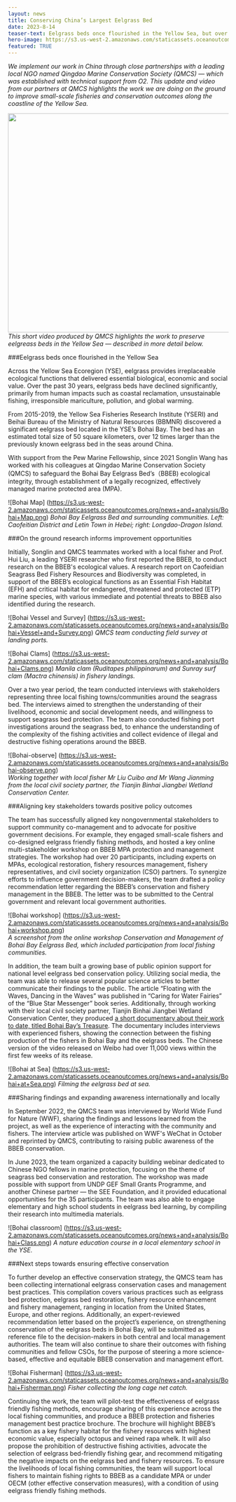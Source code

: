 ```yaml
---
layout: news
title: Conserving China’s Largest Eelgrass Bed
date: 2023-8-14
teaser-text: Eelgrass beds once flourished in the Yellow Sea, but over the past 30 years, eelgrass beds have declined significantly. We are working with our partners Qingdao Marine Conservation Society in China to reverse this decline.
hero-image: https://s3.us-west-2.amazonaws.com/staticassets.oceanoutcomes.org/news+and+analysis/Bohai+Painting.jpeg
featured: TRUE
---
```

*We implement our work in China through close partnerships with a leading local NGO named Qingdao Marine Conservation Society (QMCS) — which was established with technical support from O2. This update and video from our partners at QMCS highlights the work we are doing on the ground to improve small-scale fisheries and conservation outcomes along the coastline of the Yellow Sea.*

<a href="https://s3.us-west-2.amazonaws.com/staticassets.oceanoutcomes.org/news+and+analysis/Eelgrass+bed+UPDATED.mp4" target="_blank"><img src="https://s3.us-west-2.amazonaws.com/staticassets.oceanoutcomes.org/news+and+analysis/eelgrass-video-thumbnail.png" width="900" height="500" border="0" /></a>  
*This short video produced by QMCS highlights the work to preserve eelgreass beds in the Yellow Sea — described in more detail below.*

###Eelgrass beds once flourished in the Yellow Sea 

Across the Yellow Sea Ecoregion (YSE), eelgrass provides irreplaceable ecological functions that delivered essential biological, economic and social value. Over the past 30 years, eelgrass beds have declined significantly, primarily from human impacts such as coastal reclamation, unsustainable fishing, irresponsible mariculture, pollution, and global warming. 

From 2015-2019, the Yellow Sea Fisheries Research Institute (YSERI) and Beihai Bureau of the Ministry of Natural Resources (BBMNR) discovered a significant eelgrass bed located in the YSE’s Bohai Bay. The bed has an estimated total size of 50 square kilometers, over 12 times larger than the previously known eelgrass bed in the seas around China. 

With support from the Pew Marine Fellowship, since 2021 Songlin Wang has worked with his colleagues at Qingdao Marine Conservation Society (QMCS) to safeguard the Bohai Bay Eelgrass Bed’s（BBEB) ecological integrity, through establishment of a legally recognized, effectively managed marine protected area (MPA). 

![Bohai Map] (https://s3.us-west-2.amazonaws.com/staticassets.oceanoutcomes.org/news+and+analysis/Bohai+Map.png)
*Bohai Bay Eelgrass Bed and surrounding communities. Left: Caofeitian District and Letin Town in Hebei; right: Longdao-Dragon Island.*

###On the ground research informs improvement opportunities

Initially, Songlin and QMCS teammates worked with a local fisher and Prof. Hui Liu, a leading YSERI researcher who first reported the BBEB, to conduct research on the BBEB's ecological values. A research report on Caofeidian Seagrass Bed Fishery Resources and Biodiversity was completed, in support of the BBEB’s ecological functions as an Essential Fish Habitat (EFH) and critical habitat for endangered, threatened and protected (ETP) marine species, with various immediate and potential threats to BBEB also identified during the research. 

![Bohai Vessel and Survey] (https://s3.us-west-2.amazonaws.com/staticassets.oceanoutcomes.org/news+and+analysis/Bohai+Vessel+and+Survey.png)
*QMCS team conducting field survey at landing ports.* 

![Bohai Clams] (https://s3.us-west-2.amazonaws.com/staticassets.oceanoutcomes.org/news+and+analysis/Bohai+Clams.png)
*Manila clam (Ruditapes philippinarum) and Sunray surf clam (Mactra chinensis) in fishery landings.*
  
Over a two year period, the team conducted interviews with stakeholders representing three local fishing towns/communities around the seagrass bed. The interviews aimed to strengthen the understanding of their livelihood, economic and social development needs, and willingness to support seagrass bed protection. The team also conducted fishing port investigations around the seagrass bed, to enhance the understanding of the complexity of the fishing activities and collect evidence of illegal and destructive fishing operations around the BBEB. 

![Bohai-observe] (https://s3.us-west-2.amazonaws.com/staticassets.oceanoutcomes.org/news+and+analysis/Bohai-observe.png)   
*Working together with local fisher Mr Liu Cuibo and Mr Wang Jianming from the local civil society partner, the Tianjin Binhai Jiangbei Wetland Conservation Center.* 

###Aligning key stakeholders towards positive policy outcomes

The team has successfully aligned key nongovernmental stakeholders to support community co-management and to advocate for positive government decisions. For example, they engaged small-scale fishers and co-designed eelgrass friendly fishing methods, and hosted a key online multi-stakeholder workshop on BBEB MPA protection and management strategies. The workshop had over 20 participants, including experts on MPAs, ecological restoration, fishery resources management, fishery representatives, and civil society organization (CSO) partners. To synergize efforts to influence government decision-makers, the team drafted a policy recommendation letter regarding the BBEB’s conservation and fishery management in the BBEB. The letter was to be submitted to the Central government and relevant local government authorities. 

![Bohai workshop] (https://s3.us-west-2.amazonaws.com/staticassets.oceanoutcomes.org/news+and+analysis/Bohai+workshop.png)   
*A screenshot from the online workshop Conservation and Management of Bohai Bay Eelgrass Bed, which included participation from local fishing communities.*

In addition, the team built a growing base of public opinion support for national level eelgrass bed conservation policy. Utilizing social media, the team was able to release several popular science articles to better communicate their findings to the public. The article “Floating with the Waves, Dancing in the Waves” was published in “Caring for Water Fairies” of the “Blue Star Messenger” book series. Additionally, through working with their local civil society partner, Tianjin Binhai Jiangbei Wetland Conservation Center, they produced <a href="https://m.weibo.cn/status/4778120001880404#&video " target="_blank">a short documentary about their work to date, titled Bohai Bay’s Treasure</a>. The documentary includes interviews with experienced fishers, showing the connection between the fishing production of the fishers in Bohai Bay and the eelgrass beds. The Chinese version of the video released on Weibo had over 11,000 views within the first few weeks of its release. 

![Bohai at Sea] (https://s3.us-west-2.amazonaws.com/staticassets.oceanoutcomes.org/news+and+analysis/Bohai+at+Sea.png)
 *Filming the eelgrass bed at sea.*

###Sharing findings and expanding awareness internationally and locally

In September 2022, the QMCS team was interviewed by World Wide Fund for Nature (WWF), sharing the findings and lessons learned from the project, as well as the experience of interacting with the community and fishers. The interview article was published on WWF's WeChat in October and reprinted by QMCS, contributing to raising public awareness of the BBEB conservation.

In June 2023, the team organized a capacity building webinar dedicated to Chinese NGO fellows in marine protection, focusing on the theme of seagrass bed conservation and restoration. The workshop was made possible with support from UNDP GEF Small Grants Programme, and another Chinese partner — the SEE Foundation, and it provided educational opportunities for the 35 participants. The team was also able to engage elementary and high school students in eelgrass bed learning, by compiling their research into multimedia materials. 

![Bohai classroom] (https://s3.us-west-2.amazonaws.com/staticassets.oceanoutcomes.org/news+and+analysis/Bohai+Class.png)
 *A nature education course in a local elementary school in the YSE.*

###Next steps towards ensuring effective conservation

To further develop an effective conservation strategy, the QMCS team has been collecting international eelgrass conservation cases and management best practices. This compilation covers various practices such as eelgrass bed protection, eelgrass bed restoration, fishery resource enhancement and fishery management, ranging in location from  the United States, Europe, and other regions. Additionally, an expert-reviewed recommendation letter based on the project’s experience, on strengthening conservation of the eelgrass beds in Bohai Bay, will be submitted as a reference file to the decision-makers in both central and local management authorities. The team will also continue to share their outcomes with fishing communities and fellow CSOs, for the purpose of steering a more science-based, effective and equitable BBEB conservation and management effort.

![Bohai Fisherman] (https://s3.us-west-2.amazonaws.com/staticassets.oceanoutcomes.org/news+and+analysis/Bohai+Fisherman.png)
*Fisher collecting the long cage net catch.*

Continuing the work, the team will pilot-test the effectiveness of eelgrass friendly fishing methods, encourage sharing of this experience across the local fishing communities, and produce a BBEB protection and fisheries management best practice brochure. The brochure will highlight BBEB’s function as a key fishery habitat for the fishery resources with highest economic value, especially octopus and veined rapa whelk. It will also propose the prohibition of destructive fishing activities, advocate the selection of eelgrass bed-friendly fishing gear, and recommend mitigating the negative impacts on the eelgrass bed and fishery resources. To ensure the livelihoods of local fishing communities, the team will support local fishers to maintain fishing rights to BBEB as a candidate MPA or under OECM (other effective conservation measures), with a condition of using eelgrass friendly fishing methods.
